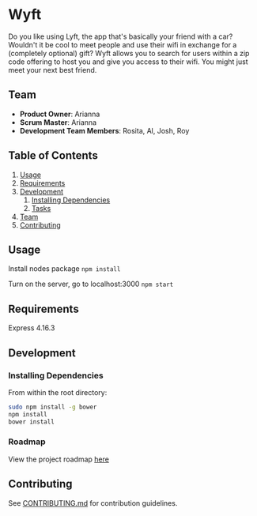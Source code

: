 # Wyft

Do you like using Lyft, the app that's basically your friend with a car? Wouldn't it be cool to meet people and use their wifi in exchange for a (completely optional) gift? Wyft allows you to search for users within a zip code offering to host you and give you access to their wifi. You might just meet your next best friend.

## Team

  - __Product Owner__: Arianna
  - __Scrum Master__: Arianna
  - __Development Team Members__: Rosita, Al, Josh, Roy

## Table of Contents

1. [Usage](#Usage)
1. [Requirements](#requirements)
1. [Development](#development)
    1. [Installing Dependencies](#installing-dependencies)
    1. [Tasks](#tasks)
1. [Team](#team)
1. [Contributing](#contributing)

## Usage

<!-- tbd -->
Install nodes package
`npm install`

Turn on the server, go to localhost:3000
`npm start`




## Requirements

Express 4.16.3

<!-- - Node 0.10.x
- Redis 2.6.x
- Postgresql 9.1.x
- etc
- etc -->

## Development

### Installing Dependencies

From within the root directory:

```sh
sudo npm install -g bower
npm install
bower install
```

### Roadmap

View the project roadmap [here](LINK_TO_PROJECT_ISSUES)


## Contributing

See [CONTRIBUTING.md](CONTRIBUTING.md) for contribution guidelines.
